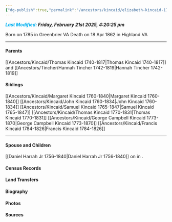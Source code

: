 ```yaml
---
{"dg-publish":true,"permalink":"/ancestors/kincaid/elizabeth-kincaid-1785-1862/","tags":["Elizabeth-Kincaid"]}
---
```


***<font color="#00b0f0">Last Modified:</font> Friday, February 21st 2025, 4:20:25 pm***

Born on  1785 in Greenbrier VA
Death on 18 Apr 1862 in Highland VA

---
#### Parents

[[Ancestors/Kincaid/Thomas Kincaid 1740-1817\|Thomas Kincaid 1740-1817]] and [[Ancestors/Tincher/Hannah Tincher 1742-1819\|Hannah Tincher 1742-1819]]
#### Siblings
[[Ancestors/Kincaid/Margaret Kincaid 1760-1840\|Margaret Kincaid 1760-1840]]
[[Ancestors/Kincaid/John Kincaid 1760-1834\|John Kincaid 1760-1834]]
[[Ancestors/Kincaid/Samuel Kincaid 1765-1847\|Samuel Kincaid 1765-1847]]
[[Ancestors/Kincaid/Thomas Kincaid 1770-1831\|Thomas Kincaid 1770-1831]]
[[Ancestors/Kincaid/George Campbell Kincaid 1773-1870\|George Campbell Kincaid 1773-1870]]
[[Ancestors/Kincaid/Francis Kincaid 1784-1826\|Francis Kincaid 1784-1826]]

---
#### Spouse and Children
[[Daniel Harrah Jr 1756-1840\|Daniel Harrah Jr 1756-1840]] on <!-- link to date --> in <!-- link to place -->.
<!-- Link to child -->

#### Census Records

#### Land Transfers

#### Biography

#### Photos

#### Sources

